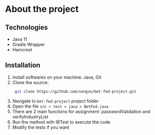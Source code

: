 # About the project

## Technologies
* Java 11
* Gradle Wrapper
* Hamcrest

## Installation
1. Install softwares on your machine: Java, Git
2. Clone the source:
   ```bash
    git clone https://github.com/songvo/bet-fed-project.git
   ```
3. Navigate to `bet-fed-project` project folder
4. Open the file `src > test > java > BetFed.java`
5. There are 2 main functions for assignment: passwordValidation and verifyIndustryList
6. Run the method with @Test to execute the code
7. Modify the tests if you want
